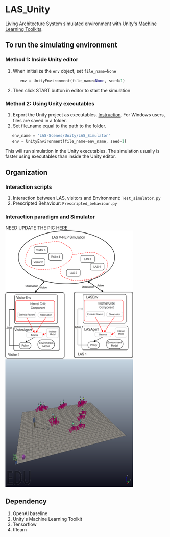 # LAS_Unity
Living Architecture System simulated environment with Unity's [Machine Learning Toolkits](https://github.com/Unity-Technologies/ml-agents).

## To run the simulating environment
### Method 1: Inside Unity editor
1. When initialize the `env` object, set `file_name=None`
   ```python
      env = UnityEnvironment(file_name=None, seed=1)
   ```
2. Then click START button in editor to start the simulation

### Method 2: Using Unity executables 
   1. Export the Unity project as executables. [Instruction](https://github.com/Unity-Technologies/ml-agents/blob/master/docs/Learning-Environment-Executable.md). For Windows users, files are saved in a folder.
   2. Set file_name equal to the path to the folder.
   ```python
      env_name = 'LAS-Scenes/Unity/LAS_Simulator'
      env = UnityEnvironment(file_name=env_name, seed=1)
   ```
This will run simulation in the Unity executables. The simulation usually is faster using executables than inside the Unity editor.

## Organization
### Interaction scripts
   1. Interaction between LAS, visitors and Environment: `Test_simulator.py`
   2. Prescripted Behaviour: `Prescripted_behaviour.py`

### Interaction paradigm and Simulator
NEED UPDATE THE PIC HERE
<img src="https://github.com/UWaterloo-ASL/LAS_Gym/blob/master/InitialDesignIdeas/DesignFigures/WholePacture_Distributed_IntrinsicMotivation.png" width="400" height="400" />       <img src="https://github.com/UWaterloo-ASL/LAS_Gym/blob/master/InitialDesignIdeas/DesignFigures/LAS_Simulator.png" width="400" height="400" /> 

## Dependency
   1. OpenAI baseline
   2. Unity's Machine Learning Toolkit
   3. Tensorflow
   4. tflearn
